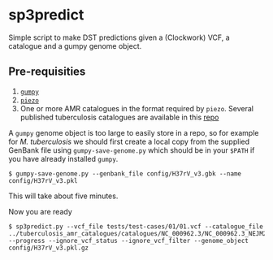 # sp3predict

Simple script to make DST predictions given a (Clockwork) VCF, a catalogue and a gumpy genome object.

## Pre-requisities

1. [`gumpy`](https://github.com/oxfordmmm/gumpy)
2. [`piezo`](https://github.com/oxfordmmm/piezo)
3. One or more AMR catalogues in the format required by `piezo`. Several published tuberculosis catalogues are available in this [repo](https://github.com/oxfordmmm/tuberculosis_amr_catalogues)

A `gumpy` genome object is too large to easily store in a repo, so for example for *M. tuberculosis* we should first create a local copy from the supplied GenBank file using `gumpy-save-genome.py` which should be in your `$PATH` if you have already installed `gumpy`.

```
$ gumpy-save-genome.py --genbank_file config/H37rV_v3.gbk --name config/H37rV_v3.pkl
```
This will take about five minutes.

Now you are ready

```
$ sp3predict.py --vcf_file tests/test-cases/01/01.vcf --catalogue_file ../tuberculosis_amr_catalogues/catalogues/NC_000962.3/NC_000962.3_NEJM2018_v1.0_GARC1_RUS.csv --progress --ignore_vcf_status --ignore_vcf_filter --genome_object config/H37rV_v3.pkl.gz 
```
